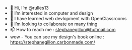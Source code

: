 - 👋 Hi, I’m @rulles13
- 👀 I’m interested in computer and design
- 🌱 I have learned web devlopment with OpenClassrooms
- 💞️ I’m looking to collaborate on many thing
- 📫 How to reach me : stephanegillon@hotmail.com
- wow - You can see my design's book online : https://stephanegillon.carbonmade.com/

<!---
rulles13/rulles13 is a ✨ special ✨ repository because its `README.md` (this file) appears on your GitHub profile.
You can click the Preview link to take a look at your changes.
--->

